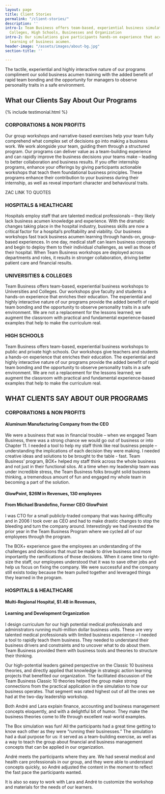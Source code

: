 ```yaml
---
layout: page
title: Client Stories
permalink: "/client-stories/"
description: ''
intro-1: Team Business offers team-based, experiential business simulations to Universities,
  Colleges, High Schools, Businesses and Organization
intro-2: Our simulations give participants hands-on experience that accelerates the
  learning of business acumen.
header-image: "/assets/images/about-bg.jpg"
section-title: ''

---
```

The tactile, experiential and highly interactive nature of our programs compliment our solid business acumen training with the added benefit of rapid team bonding and the opportunity for managers to observe personality traits in a safe environment.

## What our Clients Say About Our Programs

<!-- Add, edit, or delete client testimonials in 'Clients' -->  
{% include testimonial.html %}

### CORPORATIONS & NON PROFITS

Our group workshops and narrative-based exercises help your team fully comprehend what complex set of decisions go into making a business work. We work alongside your team, guiding them through a structured program. Our programs can deliver value as a team-building experience and can rapidly improve the business decisions your teams make – leading to better collaboration and business results. If you offer internship programs, enhance your offerings by giving participants actionable workshops that teach them foundational business principles. These programs enhance their contribution to your business during their internship, as well as reveal important character and behavioural traits.

ZAC LINK TO QUOTES

### HOSPITALS & HEALTHCARE

Hospitals employ staff that are talented medical professionals – they likely lack business acumen knowledge and experience. With the dramatic changes taking place in the hospital industry, business skills are now a critical factor for a hospital’s profitability and viability. Our business workshops fast track business acumen learning through hands-on, group-based experiences. In one day, medical staff can learn business concepts and begin to deploy them to their individual challenges, as well as those of their hospital. When Team Business workshops are deployed across departments and roles, it results in stronger collaboration, driving better patient care and financial results.

### UNIVERSITIES & COLLEGES

Team Business offers team-based, experiential business workshops to Universities and Colleges. Our workshops give faculty and students a hands-on experience that enriches their education. The experiential and highly interactive nature of our programs provide the added benefit of rapid team bonding and the opportunity to observe personality traits in a safe environment. We are not a replacement for the lessons learned; we augment the classroom with practical and fundamental experience-based examples that help to make the curriculum real.

### HIGH SCHOOLS

Team Business offers team-based, experiential business workshops to public and private high schools. Our workshops give teachers and students a hands-on experience that enriches their education. The experiential and highly interactive nature of our programs provide the added benefit of rapid team bonding and the opportunity to observe personality traits in a safe environment. We are not a replacement for the lessons learned; we augment the classroom with practical and fundamental experience-based examples that help to make the curriculum real.

## WHAT CLIENTS SAY ABOUT OUR PROGRAMS

### CORPORATIONS & NON PROFITS

#### **Aluminum Manufacturing Company from the CEO**

We were a business that was in financial trouble – when we engaged Team Business, there was a strong chance we would go out of business or into Chapter 11. I needed a tool to help my staff think like real business people – understanding the implications of each decision they were making. I needed creative ideas and solutions to be brought to the table - fast. Team Business’ program, BOX+ helped my staff think across the whole business and not just in their functional silos. At a time when my leadership team was under incredible stress, the Team Business folks brought solid business thinking, a tremendous amount of fun and engaged my whole team in becoming a part of the solution.

#### **GlowPoint, $26M in Revenues, 130 employees**

#### **From Michael Brandofino, Former CEO GlowPoint**

I was CTO for a small publicly-traded company that was having difficulty and in 2006 I took over as CEO and had to make drastic changes to stop the bleeding and turn the company around. Interestingly we had invested the prior year in the Team Business Program where we cycled all of our employees through the program.

The BOX+ experience gave the employees an understanding of the challenges and decisions that must be made to drive business and more importantly the ramifications of those decisions. When it came time to right-size the staff, our employees understood that it was to save other jobs and help us focus on fixing the company. We were successful and the company still exists today because the team pulled together and leveraged things they learned in the program.

### HOSPITALS & HEALTHCARE

#### **Multi-Regional Hospital, $1.4B in Revenues,** 

#### **Learning and Development Organization**

I design curriculum for our high potential medical professionals and administrators running multi-million dollar business units. These are very talented medical professionals with limited business experience – I needed a tool to rapidly teach them business. They needed to understand their business drivers and constraints and to uncover what to do about them. Team Business provided them with business tools and theories to structure their thinking.

Our high-potential leaders gained perspective on the Classic 10 business theories, and directly applied that knowledge in strategic action learning projects that benefited our organization. The facilitated discussion of the Team Business Classic 10 theories helped the group make strong connections from the practical application in the simulation to how our business operates. That segment was rated highest out of all the ones we had at the two-day leadership workshop.

Both André and Lara explain finance, accounting and business management concepts eloquently, and with a delightful bit of humor. They make the business theories come to life through excellent real-world examples.

The Box simulation was fun! All the participants had a great time getting to know each other as they were “running their businesses.” The simulation had a dual purpose for us: it served as a team-building exercise, as well as a way to teach the group about financial and business management concepts that can be applied in our organization.

André meets the participants where they are. We had several medical and health care professionals in our group, and they were able to understand concepts quickly, so André adjusted the content in the moment to reflect the fast pace the participants wanted.

It is also so easy to work with Lara and André to customize the workshop and materials for the needs of our learners.